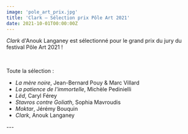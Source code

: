 ```yaml
---
image: 'pole_art_prix.jpg'
title: 'Clark – Sélection prix Pôle Art 2021'
date: 2021-10-01T00:00:00Z
---
```


<p>
  <em>Clark</em> d'Anouk Langaney est sélectionné pour le grand prix du jury du festival Pôle Art 2021 !
</p>
<br/>
<p>Toute la sélection :</p>
<ul>
  <li><em>La mère noire</em>, Jean-Bernard Pouy & Marc Villard </li>
  <li><em>La patience de l'immortelle</em>, Michèle Pedinielli</li>
  <li><em>Lëd</em>, Caryl Férey</li>
  <li><em>Stavros contre Goliath</em>, Sophia Mavroudis</li>
  <li><em>Moktar</em>, Jérémy Bouquin </li>
  <li><em>Clark</em>, Anouk Langaney</li>
</ul>
---


